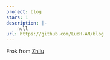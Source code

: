```yaml
---
project: blog
stars: 1
description: |-
    null
url: https://github.com/LuoH-AN/blog
---
```


Frok from [Zhilu](https://blog.zhilu.site/theme)
